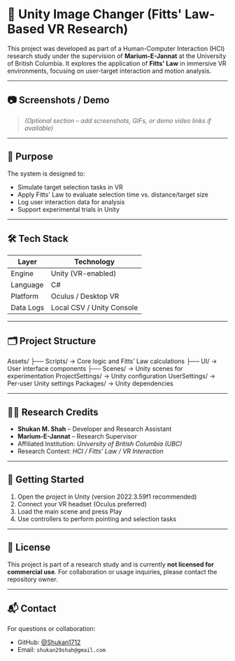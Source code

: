 # 🧠 Unity Image Changer (Fitts' Law-Based VR Research)

This project was developed as part of a Human-Computer Interaction (HCI) research study under the supervision of **Marium-E-Jannat** at the University of British Columbia. It explores the application of **Fitts' Law** in immersive VR environments, focusing on user-target interaction and motion analysis.

---


## 📷 Screenshots / Demo

> _(Optional section – add screenshots, GIFs, or demo video links if available)_

---

## 🧪 Purpose

The system is designed to:
- Simulate target selection tasks in VR
- Apply Fitts' Law to evaluate selection time vs. distance/target size
- Log user interaction data for analysis
- Support experimental trials in Unity

---



## 🛠 Tech Stack

| Layer       | Technology                    |
|------------|-------------------------------|
| Engine      | Unity (VR-enabled)            |
| Language    | C#                            |
| Platform    | Oculus / Desktop VR           |
| Data Logs   | Local CSV / Unity Console     |

---

## 🗂 Project Structure

Assets/
├── Scripts/ → Core logic and Fitts’ Law calculations
├── UI/ → User interface components
├── Scenes/ → Unity scenes for experimentation
ProjectSettings/ → Unity configuration
UserSettings/ → Per-user Unity settings
Packages/ → Unity dependencies


---

## 👨‍🔬 Research Credits

- **Shukan M. Shah** – Developer and Research Assistant  
- **Marium-E-Jannat** – Research Supervisor  
- Affiliated Institution: *University of British Columbia (UBC)*  
- Research Context: *HCI / Fitts’ Law / VR Interaction*

---

## 🚀 Getting Started

1. Open the project in Unity (version 2022.3.59f1 recommended)
2. Connect your VR headset (Oculus preferred)
3. Load the main scene and press Play
4. Use controllers to perform pointing and selection tasks

---

## 📜 License

This project is part of a research study and is currently **not licensed for commercial use**. For collaboration or usage inquiries, please contact the repository owner.

---


## 📬 Contact

For questions or collaboration:
- GitHub: [@Shukan1712](https://github.com/Shukan1712)
- Email: `shukan29shah@gmail.com`
